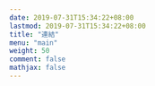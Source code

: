 ```yaml
---
date: 2019-07-31T15:34:22+08:00
lastmod: 2019-07-31T15:34:22+08:00
title: "連結"
menu: "main"
weight: 50
comment: false
mathjax: false
---
```

